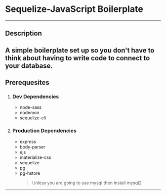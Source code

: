 # Sequelize-JavaScript Boilerplate

---

## Description

## A simple boilerplate set up so you don't have to think about having to write code to connect to your database.

## Prerequesites

1. ### Dev Dependencies
   - node-sass
   - nodemon
   - sequelize-cli
2. ### Production Dependencies
   - express
   - body-parser
   - ejs
   - materialize-css
   - sequelize
   - pg
   - pg-hstore
     > Unless you are going to use mysql then install mysql2

---
